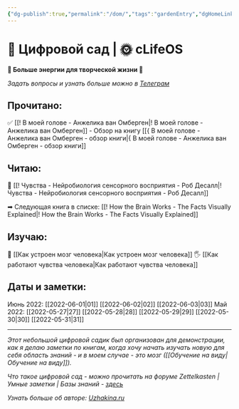 ```yaml
---
{"dg-publish":true,"permalink":"/dom/","tags":"gardenEntry","dgHomeLink":true,"dgPassFrontmatter":false}
---
```



# 🌱 Цифровой сад | 🌞 cLifeOS 
**🔋 Больше энергии для творческой жизни 🎨**

*Задать вопросы и узнать больше можно в [Телеграм](https://t.me/cLifeOS)* 

## Прочитано:
✅  [[! В моей голове - Анжелика ван Омберген|! В моей голове - Анжелика ван Омберген]] 
	- Обзор на книгу [[{ В моей голове - Анжелика ван Омберген - обзор книги|{ В моей голове - Анжелика ван Омберген - обзор книги]]

## Читаю:
📗 [[! Чувства - Нейробиология сенсорного восприятия - Роб Десалл|! Чувства - Нейробиология сенсорного восприятия - Роб Десалл]]

➡ Следующая книга в списке: [[! How the Brain Works - The Facts Visually Explained|! How the Brain Works - The Facts Visually Explained]]

## Изучаю:
🧠 [[Как устроен мозг человека|Как устроен мозг человека]]
🖐 [[Как работают чувства человека|Как работают чувства человека]]

## Даты и заметки:
Июнь 2022: [[2022-06-01|01]] [[2022-06-02|02]] [[2022-06-03|03]]
Май 2022: [[2022-05-27|27]] [[2022-05-28|28]] [[2022-05-29|29]] [[2022-05-30|30]] [[2022-05-31|31]] 

---
*Этот небольшой цифровой садик был организован для демонстрации, как я делаю заметки по книгам, когда хочу начать изучать новую для себя область знаний - и в моем случае - это мозг ([[Обучение на виду|Обучение на виду]]).*

*Что такое цифровой сад - можно прочитать на форуме Zettelkasten | Умные заметки | Базы знаний - [здесь](https://zttl.space/t/czifrovye-sady-kak-unikalnoe-yavlenie-sovremennogo-virtualnogo-prostranstva/349)*

*Узнать больше об авторе: [Uzhakina.ru](https://uzhakina.ru/)*
